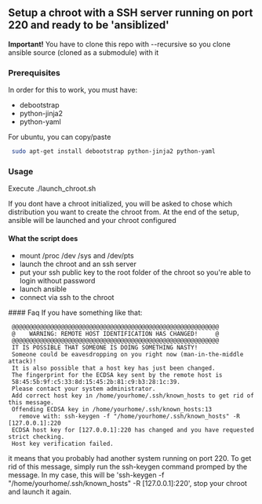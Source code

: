 ## Setup a chroot with a SSH server running on port 220 and ready to be 'ansiblized'

**Important!**
You have to clone this repo with --recursive so you clone ansible source (cloned as a submodule) with it

### Prerequisites
In order for this to work, you must have: 
* debootstrap
* python-jinja2
* python-yaml

For ubuntu, you can copy/paste
```bash
 sudo apt-get install debootstrap python-jinja2 python-yaml
```

### Usage
Execute ./launch_chroot.sh

If you dont have a chroot initialized, you will be asked to chose which distribution you want to create the chroot from.
At the end of the setup, ansible will be launched and your chroot configured

#### What the script does 

* mount /proc /dev /sys and /dev/pts
* launch the chroot and an ssh server
* put your ssh public key to the root folder of the chroot so you're able to login without password
* launch ansible
* connect via ssh to the chroot

#### Faq
If you have something like that:
```
 @@@@@@@@@@@@@@@@@@@@@@@@@@@@@@@@@@@@@@@@@@@@@@@@@@@@@@@@@@@
 @    WARNING: REMOTE HOST IDENTIFICATION HAS CHANGED!     @
 @@@@@@@@@@@@@@@@@@@@@@@@@@@@@@@@@@@@@@@@@@@@@@@@@@@@@@@@@@@
 IT IS POSSIBLE THAT SOMEONE IS DOING SOMETHING NASTY!
 Someone could be eavesdropping on you right now (man-in-the-middle attack)!
 It is also possible that a host key has just been changed.
 The fingerprint for the ECDSA key sent by the remote host is
 58:45:5b:9f:c5:33:8d:15:45:2b:81:c9:b3:28:1c:39.
 Please contact your system administrator.
 Add correct host key in /home/yourhome/.ssh/known_hosts to get rid of this message.
 Offending ECDSA key in /home/yourhome/.ssh/known_hosts:13
   remove with: ssh-keygen -f "/home/yourhome/.ssh/known_hosts" -R [127.0.0.1]:220
 ECDSA host key for [127.0.0.1]:220 has changed and you have requested strict checking.
 Host key verification failed.
```

it means that you probably had another system running on port 220.
To get rid of this message, simply run the ssh-keygen command promped by the message. In my case, this will be 'ssh-keygen -f "/home/yourhome/.ssh/known_hosts" -R [127.0.0.1]:220', stop your chroot and launch it again.

